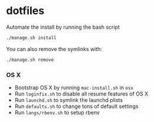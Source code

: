 # dotfiles

Automate the install by running the bash script

```sh
./manage.sh install
```

You can also remove the symlinks with:

```sh
./manage.sh remove
```

### OS X

- Bootstrap OS X by running `mac-install.sh` in `osx`
- Run `loginfix.sh` to disable all resume features of OS X
- Run `launchd.sh` to symlink the launchd plists
- Run `defaults.sh` to change tons of default settings
- Run `langs/rbenv.sh` to setup rbenv
